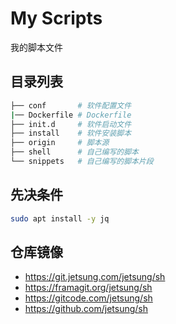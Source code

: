 # My Scripts

我的脚本文件

## 目录列表

```bash
├── conf       # 软件配置文件
|── Dockerfile # Dockerfile
├── init.d     # 软件启动文件
├── install    # 软件安装脚本
├── origin     # 脚本源
├── shell      # 自己编写的脚本
└── snippets   # 自己编写的脚本片段 
```

## 先决条件

```bash
sudo apt install -y jq
```

## 仓库镜像

- https://git.jetsung.com/jetsung/sh
- https://framagit.org/jetsung/sh
- https://gitcode.com/jetsung/sh
- https://github.com/jetsung/sh

